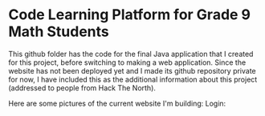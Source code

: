 # Code Learning Platform for Grade 9 Math Students
This github folder has the code for the final Java application that I created for this project, before switching to making a web application. Since the website has not been deployed yet and I made its github repository private for now, I have included this as the additional information about this project (addressed to people from Hack The North).

Here are some pictures of the current website I'm building:
Login:
